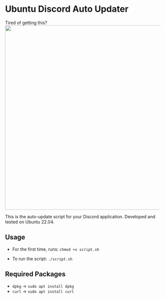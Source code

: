 # Ubuntu Discord Auto Updater

Tired of getting this? <br>
<img src="https://github.com/Gromitmugs/ubuntu-discord-updater/assets/86527305/a2efce24-0555-43a5-b7ab-a68c291c8c09" width="600">

This is the auto-update script for your Discord application. Developed and tested on Ubuntu 22.04.

## Usage

- For the first time, runs:
`chmod +x script.sh`

- To run the script:
`./script.sh`

## Required Packages
- `dpkg` -> `sudo apt install dpkg`
- `curl` -> `sudo apt install curl`

